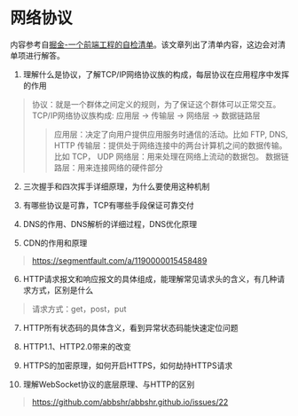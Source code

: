 网络协议
=====================================
内容参考自[掘金-一个前端工程的自检清单](https://juejin.im/post/5cc1da82f265da036023b628)。该文章列出了清单内容，这边会对清单项进行解答。

1. 理解什么是协议，了解TCP/IP网络协议族的构成，每层协议在应用程序中发挥的作用
> 协议：就是一个群体之间定义的规则，为了保证这个群体可以正常交互。
> TCP/IP网络协议族构成: 应用层 -> 传输层 -> 网络层 -> 数据链路层
>> 应用层：决定了向用户提供应用服务时通信的活动。比如 FTP, DNS, HTTP
>> 传输层：提供处于网络连接中的两台计算机之间的数据传输。比如 TCP， UDP
>> 网络层：用来处理在网络上流动的数据包。
>> 数据链路层：用来连接网络的硬件部分

2. 三次握手和四次挥手详细原理，为什么要使用这种机制

3. 有哪些协议是可靠，TCP有哪些手段保证可靠交付

4. DNS的作用、DNS解析的详细过程，DNS优化原理

5. CDN的作用和原理
> https://segmentfault.com/a/1190000015458489

6. HTTP请求报文和响应报文的具体组成，能理解常见请求头的含义，有几种请求方式，区别是什么
> 请求方式：get，post，put

7. HTTP所有状态码的具体含义，看到异常状态码能快速定位问题

8. HTTP1.1、HTTP2.0带来的改变

9. HTTPS的加密原理，如何开启HTTPS，如何劫持HTTPS请求

10. 理解WebSocket协议的底层原理、与HTTP的区别
> https://github.com/abbshr/abbshr.github.io/issues/22
